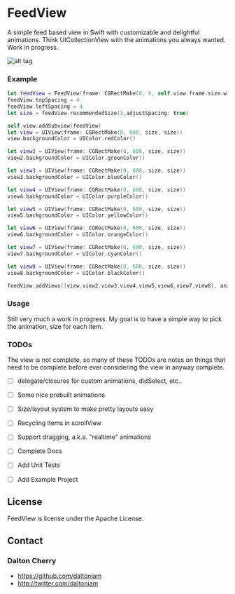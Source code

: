 # FeedView
A simple feed based view in Swift with customizable and delightful animations. Think UICollectionView with the animations you always wanted. Work in progress.

![alt tag](https://raw.github.com/daltoniam/FeedView/images/demo.gif)

### Example

```swift
let feedView = FeedView(frame: CGRectMake(0, 0, self.view.frame.size.width, self.view.frame.size.height))
feedView.topSpacing = 4
feedView.leftSpacing = 4
let size = feedView.recommendedSize(3,adjustSpacing: true)

self.view.addSubview(feedView)
let view = UIView(frame: CGRectMake(0, 600, size, size))
view.backgroundColor = UIColor.redColor()

let view2 = UIView(frame: CGRectMake(0, 600, size, size))
view2.backgroundColor = UIColor.greenColor()

let view3 = UIView(frame: CGRectMake(0, 600, size, size))
view3.backgroundColor = UIColor.blueColor()

let view4 = UIView(frame: CGRectMake(0, 600, size, size))
view4.backgroundColor = UIColor.purpleColor()

let view5 = UIView(frame: CGRectMake(0, 600, size, size))
view5.backgroundColor = UIColor.yellowColor()

let view6 = UIView(frame: CGRectMake(0, 600, size, size))
view6.backgroundColor = UIColor.orangeColor()

let view7 = UIView(frame: CGRectMake(0, 600, size, size))
view7.backgroundColor = UIColor.cyanColor()

let view8 = UIView(frame: CGRectMake(0, 600, size, size))
view8.backgroundColor = UIColor.blackColor()

feedView.addViews([view,view2,view3,view4,view5,view6,view7,view8], animated: true)
```

### Usage

Still very much a work in progress. My goal is to have a simple way to pick the animation, size for each item.

### TODOs

The view is not complete, so many of these TODOs are notes on things that need to be complete before ever considering the view in anyway complete.

- [ ] delegate/closures for custom animations, didSelect, etc..
- [ ] Some nice prebuilt animations
- [ ] Size/layout system to make pretty layouts easy
- [ ] Recycling items in scrollView
- [ ] Support dragging, a.k.a. "realtime" animations
- [ ] Complete Docs
- [ ] Add Unit Tests
- [ ] Add Example Project


## License ##

FeedView is license under the Apache License.

## Contact ##

### Dalton Cherry ###
* https://github.com/daltoniam
* http://twitter.com/daltoniam